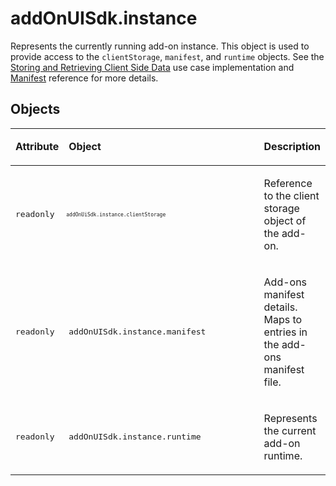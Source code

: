 # addOnUISdk.instance

Represents the currently running add-on instance. This object is used to provide access to the `clientStorage`, `manifest`, and `runtime` objects. See the [Storing and Retrieving Client Side Data](../../guides/learn/how_to/local_data_management.md) use case implementation and [Manifest](../manifest) reference for more details.

## Objects

<table columnWidths="20,50,30" class="spectrum-Table spectrum-Table--sizeM" css="
    background-color:lavender;
    tbody {
      background-color:white;
    }">
<tr class="spectrum-Table-row">
    <td><p><strong>Attribute</strong></p></td>
    <td><p><strong>Object</strong></p></td>
    <td><p><strong>Description</strong></p></td>
</tr>
<tbody>
<tr class="spectrum-Table-row">
    <td><p><pre>readonly</pre></p></td>
    <td width="80%" style="font-size: 8px"><p><pre>addOnUiSdk.instance.clientStorage</pre></p></td>
    <td>
        <p>Reference to the client storage object of the add-on.</p>
    </td>
</tr>
<tr class="spectrum-Table-row">
    <td><p><pre>readonly</pre></p></td>
    <td ><p><pre>addOnUISdk.instance.manifest</pre></p></td>
    <td>
        <p>Add-ons manifest details. Maps to entries in the add-ons manifest file.</p>
    </td>
</tr>
<tr class="spectrum-Table-row">
    <td><p><pre>readonly</pre></p></td>
    <td><p><pre>addOnUISdk.instance.runtime</pre></p></td>
    <td>
        <p>Represents the current add-on runtime.</p>
    </td>
</tr>
</tbody>
</table>
